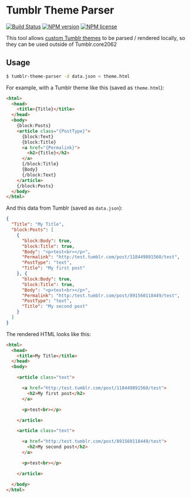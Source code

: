 # Tumblr Theme Parser
[![Build Status](http://img.shields.io/travis/slang800/tumblr-theme-parser.svg?style=flat-square)](https://travis-ci.org/slang800/tumblr-theme-parser) [![NPM version](http://img.shields.io/npm/v/tumblr-theme-parser.svg?style=flat-square)](https://www.npmjs.org/package/tumblr-theme-parser) [![NPM license](http://img.shields.io/npm/l/tumblr-theme-parser.svg?style=flat-square)](https://www.npmjs.org/package/tumblr-theme-parser)

This tool allows [custom Tumblr themes](http://www.tumblr.com/docs/en/custom_themes) to be parsed / rendered locally, so they can be used outside of Tumblr.core2062


## Usage
```bash
$ tumblr-theme-parser -d data.json < theme.html
```

For example, with a Tumblr theme like this (saved as `theme.html`):

```html
<html>
  <head>
    <title>{Title}</title>
  </head>
  <body>
    {block:Posts}
    <article class="{PostType}">
      {block:Text}
      {block:Title}
      <a href="{Permalink}">
        <h2>{Title}</h2>
      </a>
      {/block:Title}
      {Body}
      {/block:Text}
    </article>
    {/block:Posts}
  </body>
</html>
```

And this data from Tumblr (saved as `data.json`):

```json
{
  "Title": "My Title",
  "block:Posts": [
    {
      "block:Body": true,
      "block:Title": true,
      "Body": "<p>test<br></p>",
      "Permalink": "http:/test.tumblr.com/post/118449891560/test",
      "PostType": "text",
      "Title": "My first post"
    }, {
      "block:Body": true,
      "block:Title": true,
      "Body": "<p>test<br></p>",
      "Permalink": "http:/test.tumblr.com/post/891560118449/test",
      "PostType": "text",
      "Title": "My second post"
    }
  ]
}
```

The rendered HTML looks like this:

```html
<html>
  <head>
    <title>My Title</title>
  </head>
  <body>

    <article class="text">

      <a href="http:/test.tumblr.com/post/118449891560/test">
        <h2>My first post</h2>
      </a>

      <p>test<br></p>

    </article>

    <article class="text">

      <a href="http:/test.tumblr.com/post/891560118449/test">
        <h2>My second post</h2>
      </a>

      <p>test<br></p>

    </article>

  </body>
</html>
```
